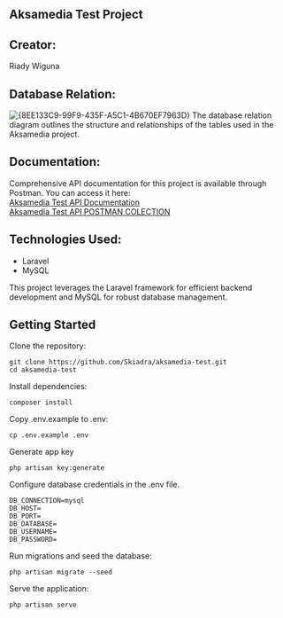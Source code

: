## Aksamedia Test Project

## Creator:
Riady Wiguna

## Database Relation:
![{8EE133C9-99F9-435F-A5C1-4B670EF7963D}](https://github.com/user-attachments/assets/344b349e-cfcb-4bd9-94eb-d72505166bd6)
The database relation diagram outlines the structure and relationships of the tables used in the Aksamedia project.

## Documentation:
Comprehensive API documentation for this project is available through Postman. You can access it here:<br>
[Aksamedia Test API Documentation](https://www.postman.com/material-observer-66373835/aksamedia-test/documentation/i66hkcw/aksamedia-test)<br>
[Aksamedia Test API POSTMAN COLECTION](https://www.postman.com/material-observer-66373835/aksamedia-test/collection/i66hkcw/aksamedia-test)

## Technologies Used:
- Laravel
- MySQL

This project leverages the Laravel framework for efficient backend development and MySQL for robust database management.

## Getting Started
Clone the repository:
```
git clone https://github.com/Skiadra/aksamedia-test.git
cd aksamedia-test
```
Install dependencies:
```
composer install
```
Copy .env.example to .env:
```
cp .env.example .env
```
Generate app key
```
php artisan key:generate
```
Configure database credentials in the .env file.
```
DB_CONNECTION=mysql
DB_HOST=
DB_PORT=
DB_DATABASE=
DB_USERNAME=
DB_PASSWORD=
```
Run migrations and seed the database:
```
php artisan migrate --seed
```
Serve the application:
```
php artisan serve
```
